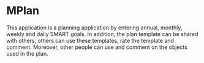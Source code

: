 # MPlan
This application is a planning application by entering annual, monthly, weekly and daily SMART goals. In addition, the plan template can be shared with others, others can use these templates, rate the template and comment. Moreover, other people can use and comment on the objects used in the plan.
